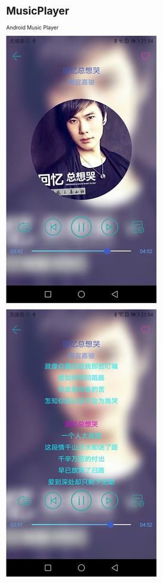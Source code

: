 # MusicPlayer
Android Music Player

 ![image](https://github.com/luweibin3118/MusicPlayer/blob/master/QQ%E5%9B%BE%E7%89%8720190602215747.jpg)

 ![image](https://github.com/luweibin3118/MusicPlayer/blob/master/QQ%E5%9B%BE%E7%89%8720190602215741.jpg)

